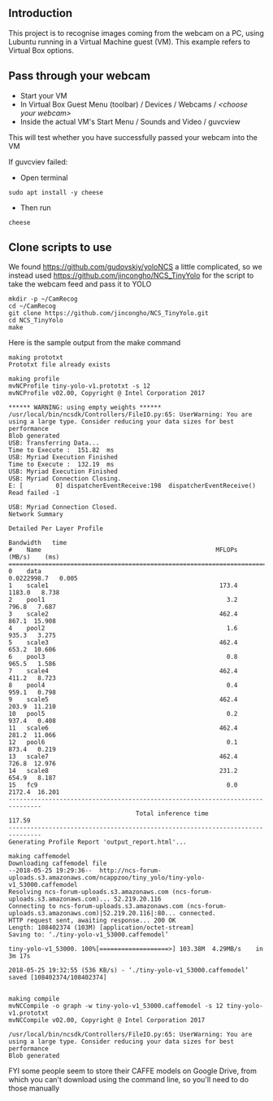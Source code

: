 
## Introduction

This project is to recognise images coming from the webcam on a PC, 
using Lubuntu running in a Virtual Machine guest (VM). 
This example refers to Virtual Box options.

## Pass through your webcam

* Start your VM
* In Virtual Box Guest Menu (toolbar) / Devices / Webcams / _\<choose your webcam\>_
* Inside the actual VM's Start Menu / Sounds and Video / guvcview

This will test whether you have successfully passed your webcam into the VM

If guvcviev failed:
* Open terminal
```
sudo apt install -y cheese
```
* Then run
```
cheese
```

## Clone scripts to use

We found https://github.com/gudovskiy/yoloNCS a little complicated, 
so we instead used https://github.com/jincongho/NCS_TinyYolo for the script to 
take the webcam feed and pass it to YOLO

```
mkdir -p ~/CamRecog
cd ~/CamRecog
git clone https://github.com/jincongho/NCS_TinyYolo.git
cd NCS_TinyYolo
make
```

Here is the sample output from the make command

```
making prototxt
Prototxt file already exists

making profile
mvNCProfile tiny-yolo-v1.prototxt -s 12
mvNCProfile v02.00, Copyright @ Intel Corporation 2017

****** WARNING: using empty weights ******
/usr/local/bin/ncsdk/Controllers/FileIO.py:65: UserWarning: You are using a large type. Consider reducing your data sizes for best performance
Blob generated
USB: Transferring Data...
Time to Execute :  151.82  ms
USB: Myriad Execution Finished
Time to Execute :  132.19  ms
USB: Myriad Execution Finished
USB: Myriad Connection Closing.
E: [         0] dispatcherEventReceive:198	dispatcherEventReceive() Read failed -1

USB: Myriad Connection Closed.
Network Summary

Detailed Per Layer Profile
                                                               Bandwidth   time
#    Name                                                MFLOPs  (MB/s)    (ms)
===============================================================================
0    data                                                   0.0222998.7   0.005
1    scale1                                               173.4  1183.0   8.738
2    pool1                                                  3.2   796.8   7.687
3    scale2                                               462.4   867.1  15.908
4    pool2                                                  1.6   935.3   3.275
5    scale3                                               462.4   653.2  10.606
6    pool3                                                  0.8   965.5   1.586
7    scale4                                               462.4   411.2   8.723
8    pool4                                                  0.4   959.1   0.798
9    scale5                                               462.4   203.9  11.210
10   pool5                                                  0.2   937.4   0.408
11   scale6                                               462.4   281.2  11.066
12   pool6                                                  0.1   873.4   0.219
13   scale7                                               462.4   726.8  12.976
14   scale8                                               231.2   654.9   8.187
15   fc9                                                    0.0  2172.4  16.201
-------------------------------------------------------------------------------
                                   Total inference time                  117.59
-------------------------------------------------------------------------------
Generating Profile Report 'output_report.html'...

making caffemodel
Downloading caffemodel file
--2018-05-25 19:29:36--  http://ncs-forum-uploads.s3.amazonaws.com/ncappzoo/tiny_yolo/tiny-yolo-v1_53000.caffemodel
Resolving ncs-forum-uploads.s3.amazonaws.com (ncs-forum-uploads.s3.amazonaws.com)... 52.219.20.116
Connecting to ncs-forum-uploads.s3.amazonaws.com (ncs-forum-uploads.s3.amazonaws.com)|52.219.20.116|:80... connected.
HTTP request sent, awaiting response... 200 OK
Length: 108402374 (103M) [application/octet-stream]
Saving to: ‘./tiny-yolo-v1_53000.caffemodel’

tiny-yolo-v1_53000. 100%[===================>] 103.38M  4.29MB/s    in 3m 17s  

2018-05-25 19:32:55 (536 KB/s) - ‘./tiny-yolo-v1_53000.caffemodel’ saved [108402374/108402374]


making compile
mvNCCompile -o graph -w tiny-yolo-v1_53000.caffemodel -s 12 tiny-yolo-v1.prototxt
mvNCCompile v02.00, Copyright @ Intel Corporation 2017

/usr/local/bin/ncsdk/Controllers/FileIO.py:65: UserWarning: You are using a large type. Consider reducing your data sizes for best performance
Blob generated

```

FYI some people seem to store their CAFFE models on Google Drive, 
from which you can't download using the command line, 
so you'll need to do those manually 



